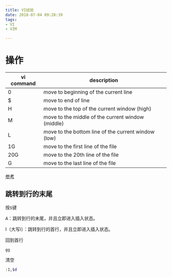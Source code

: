 ```yaml
---
title: VI经验
date: 2018-07-04 09:28:39
tags:
- VI
- VIM

---
```




# 操作



| vi command | description                                         |
| ---------- | --------------------------------------------------- |
| 0          | move to beginning of the current line               |
| $          | move to end of line                                 |
| H          | move to the top of the current window (high)        |
| M          | move to the middle of the current window (middle)   |
| L          | move to the bottom line of the current window (low) |
| 1G         | move to the first line of the file                  |
| 20G        | move to the 20th line of the file                   |
| G          | move to the last line of the file                   |



[参考](https://alvinalexander.com/linux/vi-vim-editor-end-of-line)



## 跳转到行的末尾

按`$`键



<kbd>A</kbd>：跳转到行的末尾，并且立即进入插入状态。

I（大写i）：跳转到行的首行，并且立即进入插入状态。



回到首行

```
gg
```





清空

```bash
:1,$d
```





